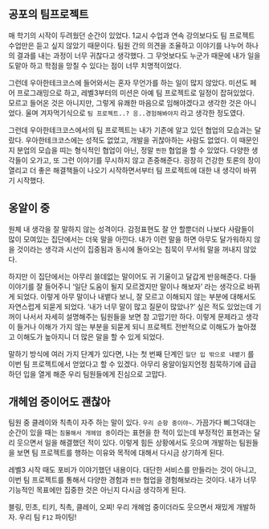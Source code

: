 ## 공포의 팀프로젝트

매 학기의 시작이 두려웠던 순간이 있었다. 1교시 수업과 연속 강의보다도 팀 프로젝트 수업만은 듣고 싶지 않았기 때문이다. 팀원 간의 의견을 조율하고 이야기를 나누어 하나의 결과를 내는 과정이 너무 귀찮다고 생각했다. 그 무엇보다도 누군가 때문에 내가 일을 도맡아 하고 학점을 망칠 수 있다는 점이 너무 치명적이었다.

그런데 우아한테크코스에 들어와서는 혼자 무언가를 하는 일이 많지 않았다. 미션도 페어 프로그래밍으로 하고, 레벨3부터의 미션은 아예 팀 프로젝트로 일정이 잡혀있었다. 모르고 들어온 것은 아니지만, 그렇게 유쾌한 마음으로 임해야겠다고 생각한 것은 아니었다. 울며 겨자먹기식으로 `팀 프로젝트..? 응..경험해봐야지` 라고 생각한 정도였다.

그런데 우아한테크코스에서의 팀 프로젝트는 내가 기존에 알고 있던 협업의 모습과는 달랐다. 우아한테크코스에는 성적도 없었고, 개발을 귀찮아하는 사람도 없었다. 이 때문인지 분업의 모습을 띠는 형식적인 협업이 아닌, 정말 `찐한` 협업을 할 수 있었다. 다양한 생각들이 오가고, 또 그런 이야기를 무시하지 않고 존중해준다. 굉장히 건강한 토론의 장이 열리고 더 좋은 해결책들이 나오기 시작하면서부터 팀 프로젝트에 대한 내 생각이 바뀌기 시작했다.

## 옹알이 중

원체 내 생각을 잘 말하지 않는 성격이다. 감정표현도 잘 안 할뿐더러 나보다 사람들이 많이 모여있는 집단에서는 더욱 말을 아낀다. 내가 이런 말을 하면 아무도 달가워하지 않을 것이라는 생각과 시선이 집중됨과 동시에 돌아오는 침묵이 무서워 말을 꺼내지 않았다.

하지만 이 집단에서는 아무리 쓸데없는 말이어도 귀 기울이고 달갑게 반응해준다. 다들 이야기를 잘 들어주니 ‘일단 도움이 될지 모르겠지만 말이나 해보자’ 라는 생각으로 바뀌게 되었다. 이렇게 아무 말이나 내뱉다 보니, 잘 모르고 이해되지 않는 부분에 대해서도 자연스럽게 되묻게 되었다. ‘내가 너무 말이 많고 질문이 많았나?’ 싶은 적도 있었는데 기꺼이 나서서 자세히 설명해주는 팀원들을 보면 참 고맙기만 하다. 이렇게 문제라고 생각이 들거나 이해가 가지 않는 부분을 되묻게 되니 프로젝트 전반적으로 이해도가 높아졌고 이해도가 높아지니 더 많은 말을 할 수 있게 되었다.

말하기 방식에 여러 가지 단계가 있다면, 나는 첫 번째 단계인 `일단 입 밖으로 내뱉기` 를 이번 팀 프로젝트에서 얻었다고 할 수 있겠다. 아무리 옹알이일지언정 침묵하기에 급급하던 입을 열게 해준 우리 팀원들에게 진심으로 고맙다.

## 개헤엄 중이어도 괜찮아

팀원 중 클레이와 칙촉이 자주 하는 말이 있다. `우리 순항 중이야~`. 가끔가다 삐그덕대는 순간이 있을 때는 `침몰해서 개헤엄 중`이라는 표현을 한 적이 있는데 부정적인 표현과는 달리 웃으면서 일을 해결했던 적이 있다. 이렇게 힘든 상황에서도 웃으며 개발하는 팀원들을 보면 팀 프로젝트를 행하는 이유와 목적에 대해서 다시금 상기하게 된다.  

레벨3 시작 때도 포비가 이야기했던 내용이다. 대단한 서비스를 만들라는 것이 아니고, 이번 팀 프로젝트를 통해서 다양한 경험과 `찐한` 협업을 경험해보라는 것이다. 내가 너무 기능적인 목표에만 집중한 것은 아닌지 다시금 생각하게 된다.

블링, 민초, 티키, 칙촉, 클레이, 오찌! 우리 개헤엄 중이더라도 웃으면서 재밌게 개발하자. 우리 팀 `F12` 파이팅!
